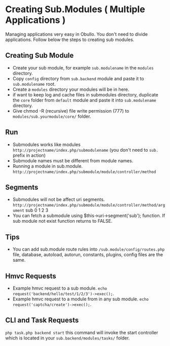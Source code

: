Creating Sub.Modules ( Multiple Applications )
==============================================

Managing applications very easy in Obullo. You don't need to divide applications.
Follow below the steps to creating sub modules.

## Creating Sub Module
- Create your sub module, for example `sub.modulename` in the `modules` directory.
- Copy `config` directory from `sub.backend` module and paste it to `sub.modulename` root.
- Create a `modules` directory your modules will be in here.
- if want to keep log and cache files in submodules directory, duplicate the `core` folder from
`default` module and paste it into `sub.modulename` directory.
- Give chmod -R (recursive) file write permission (777) to `modules/sub.yourmodule/core/` folder.

## Run
- Submodules works like modules
    `http://projectname/index.php/submodulename` (you don't need to `sub.` prefix in action)
- Submodule names must be different from module names.
- Running a module in sub.module.
    `http://projectname/index.php/submodule/module/controller/method`


## Segments
- Submodules will not be affect uri segments.                                    
    `http://projectname/index.php/submodule/module/controller/method/argument`
                                     sub     0        1        2       3  
- You can fetch a submodule using $this->uri->segment('sub'); function. If sub module not exist function 
returns to FALSE.

## Tips
- You can add sub.module route rules into `/sub.module/config/routes.php` file, database, autoload, autorun,
constants, plugins, config files are the same.

## Hmvc Requests
- Example hmvc request to a sub module. 
    `echo request('backend/hello/test/1/2/3')->exec();`.
- Example hmvc request to a module from in any sub module.
    `echo request('captcha/create')->exec();`.

## CLI and Task Requests
`php task.php backend start` this command will invoke the start controller which is located in
your `sub.backend/modules/tasks/` folder.